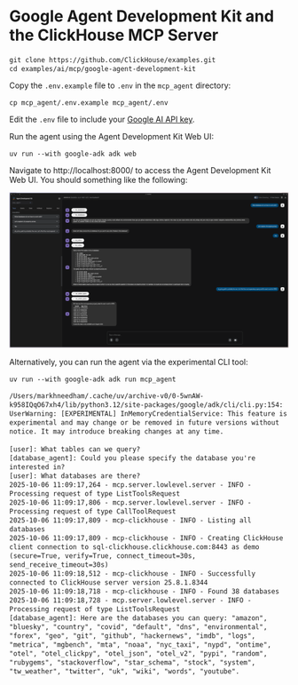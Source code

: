 # Google Agent Development Kit and the ClickHouse MCP Server


```
git clone https://github.com/ClickHouse/examples.git
cd examples/ai/mcp/google-agent-development-kit
```

Copy the `.env.example` file to `.env` in the `mcp_agent` directory:

```
cp mcp_agent/.env.example mcp_agent/.env
```

Edit the `.env` file to include your [Google AI API key](https://aistudio.google.com/).

Run the agent using the Agent Development Kit Web UI:

```
uv run --with google-adk adk web
```

Navigate to http://localhost:8000/ to access the Agent Development Kit Web UI.
You should something like the following:

![Google ADK UI](images/adk-ui.png)

Alternatively, you can run the agent via the experimental CLI tool:

```
uv run --with google-adk adk run mcp_agent
```

```text
/Users/markhneedham/.cache/uv/archive-v0/0-5wnAW-k958IQqO67xh4/lib/python3.12/site-packages/google/adk/cli/cli.py:154: UserWarning: [EXPERIMENTAL] InMemoryCredentialService: This feature is experimental and may change or be removed in future versions without notice. It may introduce breaking changes at any time.

[user]: What tables can we query?
[database_agent]: Could you please specify the database you're interested in?
[user]: What databases are there?
2025-10-06 11:09:17,264 - mcp.server.lowlevel.server - INFO - Processing request of type ListToolsRequest
2025-10-06 11:09:17,806 - mcp.server.lowlevel.server - INFO - Processing request of type CallToolRequest
2025-10-06 11:09:17,809 - mcp-clickhouse - INFO - Listing all databases
2025-10-06 11:09:17,809 - mcp-clickhouse - INFO - Creating ClickHouse client connection to sql-clickhouse.clickhouse.com:8443 as demo (secure=True, verify=True, connect_timeout=30s, send_receive_timeout=30s)
2025-10-06 11:09:18,512 - mcp-clickhouse - INFO - Successfully connected to ClickHouse server version 25.8.1.8344
2025-10-06 11:09:18,718 - mcp-clickhouse - INFO - Found 38 databases
2025-10-06 11:09:18,728 - mcp.server.lowlevel.server - INFO - Processing request of type ListToolsRequest
[database_agent]: Here are the databases you can query: "amazon", "bluesky", "country", "covid", "default", "dns", "environmental", "forex", "geo", "git", "github", "hackernews", "imdb", "logs", "metrica", "mgbench", "mta", "noaa", "nyc_taxi", "nypd", "ontime", "otel", "otel_clickpy", "otel_json", "otel_v2", "pypi", "random", "rubygems", "stackoverflow", "star_schema", "stock", "system", "tw_weather", "twitter", "uk", "wiki", "words", "youtube".
```